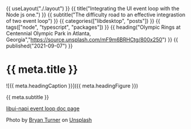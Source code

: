 {{ useLayout("./.layout") }}
{{ title("Integrating the UI event loop with the Node js one.") }}
{{ subtitle("The difficulty road to an effective integrastion of two event loop") }}
{{ categories(["libdesktop", "posts"]) }}
{{ tags(["node", "typescript", "packages"]) }}
{{ heading("Olympic Rings at Centennial Olympic Park in Atlanta, Georgia","https://source.unsplash.com/mF9m6BRHCtg/800x250") }}
{{ published("2021-09-07") }}

# {{ meta.title }}

![{{ meta.headingCaption }}]({{ meta.headingFigure }})

{{ meta.subtitle }}

[libui-napi event loop doc page](https://github.com/parro-it/libui-napi/blob/master/docs/initialization.md)


<span>Photo by <a href="https://unsplash.com/@bt_optics?utm_source=unsplash&amp;utm_medium=referral&amp;utm_content=creditCopyText">Bryan Turner</a> on <a href="https://unsplash.com/s/photos/two-interleaved-rings?utm_source=unsplash&amp;utm_medium=referral&amp;utm_content=creditCopyText">Unsplash</a></span>